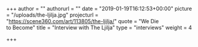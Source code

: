 +++
author = ""
authorurl = ""
date = "2019-01-19T16:12:53+00:00"
picture = "/uploads/the-ljilja.jpg"
projecturl = "https://scene360.com/art/113805/the-ljilja/"
quote = "We Die <br/>to Become"
title = "Interview with The Ljilja"
type = "interviews"
weight = 4

+++
